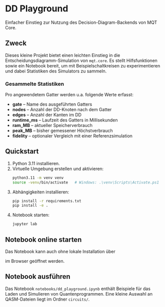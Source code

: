 # DD Playground

Einfacher Einstieg zur Nutzung des Decision-Diagram-Backends von MQT Core.

## Zweck

Dieses kleine Projekt bietet einen leichten Einstieg in die
Entscheidungsdiagramm-Simulation von `mqt.core`.
Es stellt Hilfsfunktionen sowie ein Notebook bereit, um mit
Beispielschaltkreisen zu experimentieren und dabei Statistiken des
Simulators zu sammeln.

### Gesammelte Statistiken

Pro angewendetem Gatter werden u.a. folgende Werte erfasst:

- **gate** – Name des ausgeführten Gatters
- **nodes** – Anzahl der DD-Knoten nach dem Gatter
- **edges** – Anzahl der Kanten im DD
- **runtime_ms** – Laufzeit des Gatters in Millisekunden
- **ram_MB** – aktueller Speicherverbrauch
- **peak_MB** – bisher gemessener Höchstverbrauch
- **fidelity** – optionaler Vergleich mit einer Referenzsimulation


## Quickstart

1. Python 3.11 installieren.
2. Virtuelle Umgebung erstellen und aktivieren:
   ```bash
   python3.11 -m venv venv
   source -venv/bin/activate   # Windows: .\venv\Scripts\Activate.ps1
   ```
3. Abhängigkeiten installieren:
   ```bash
   pip install -r requirements.txt
   pip install -e .

   ```
4. Notebook starten:
   ```bash
   jupyter lab
   ```


## Notebook online starten

Das Notebook kann auch ohne lokale Installation über

im Browser geöffnet werden.

## Notebook ausführen

Das Notebook `notebooks/dd_playground.ipynb` enthält Beispiele für das
Laden und Simulieren von Quantenprogrammen. Eine kleine Auswahl an
QASM-Dateien liegt im Ordner `circuits/`.
